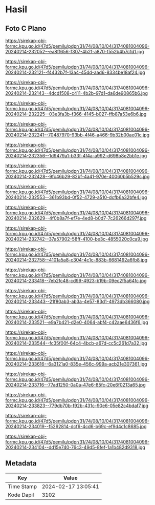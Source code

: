 # Hasil

## Foto C Plano

https://sirekap-obj-formc.kpu.go.id/47d5/pemilu/pdpr/31/74/08/10/04/3174081004096-20240214-232052--ea8ff656-f307-4b2f-a870-f552b4b7c1d1.jpg

https://sirekap-obj-formc.kpu.go.id/47d5/pemilu/pdpr/31/74/08/10/04/3174081004096-20240214-232121--f4432b7f-13a4-45dd-aad6-8334be18af24.jpg

https://sirekap-obj-formc.kpu.go.id/47d5/pemilu/pdpr/31/74/08/10/04/3174081004096-20240214-232143--4dcd1508-c411-4b2b-97d1-da6de90865b6.jpg

https://sirekap-obj-formc.kpu.go.id/47d5/pemilu/pdpr/31/74/08/10/04/3174081004096-20240214-232225--03e3fa3b-f366-4145-b027-ffb87a53e6b6.jpg

https://sirekap-obj-formc.kpu.go.id/47d5/pemilu/pdpr/31/74/08/10/04/3174081004096-20240214-232241--70487970-93bb-4f46-a466-9b32b00ae01c.jpg

https://sirekap-obj-formc.kpu.go.id/47d5/pemilu/pdpr/31/74/08/10/04/3174081004096-20240214-232356--1d9479a1-b33f-4f4a-a992-d698b8e2bb1e.jpg

https://sirekap-obj-formc.kpu.go.id/47d5/pemilu/pdpr/31/74/08/10/04/3174081004096-20240214-232428--9fc46b29-82bf-4a41-970e-40060b5b529c.jpg

https://sirekap-obj-formc.kpu.go.id/47d5/pemilu/pdpr/31/74/08/10/04/3174081004096-20240214-232553--361b93bd-0f52-4729-a510-dcfb6a32bfe4.jpg

https://sirekap-obj-formc.kpu.go.id/47d5/pemilu/pdpr/31/74/08/10/04/3174081004096-20240214-232629--4f0b8a7f-ef7e-4ed8-b0d7-7c26266d297f.jpg

https://sirekap-obj-formc.kpu.go.id/47d5/pemilu/pdpr/31/74/08/10/04/3174081004096-20240214-232742--37a57902-58ff-4100-be3c-4855020c0ca9.jpg

https://sirekap-obj-formc.kpu.go.id/47d5/pemilu/pdpr/31/74/08/10/04/3174081004096-20240214-232758--4101a5a8-c304-4c1c-883b-6681492a6fb8.jpg

https://sirekap-obj-formc.kpu.go.id/47d5/pemilu/pdpr/31/74/08/10/04/3174081004096-20240214-233418--7eb2fc48-cd99-4923-b19b-09ec2f5a64fc.jpg

https://sirekap-obj-formc.kpu.go.id/47d5/pemilu/pdpr/31/74/08/10/04/3174081004096-20240214-233443--21f80ab3-ab3a-4e57-83d1-4973db366080.jpg

https://sirekap-obj-formc.kpu.go.id/47d5/pemilu/pdpr/31/74/08/10/04/3174081004096-20240214-233521--e9a7b421-d2e0-4064-abf4-c42aae6436f6.jpg

https://sirekap-obj-formc.kpu.go.id/47d5/pemilu/pdpr/31/74/08/10/04/3174081004096-20240214-233544--fc35f00f-64c4-4bcb-a67d-cc5c261d7a32.jpg

https://sirekap-obj-formc.kpu.go.id/47d5/pemilu/pdpr/31/74/08/10/04/3174081004096-20240214-233616--6a3121a0-835e-456c-999a-acb21e307361.jpg

https://sirekap-obj-formc.kpu.go.id/47d5/pemilu/pdpr/31/74/08/10/04/3174081004096-20240214-233716--77ad1250-0a0a-47e6-85fc-20e6f0213a65.jpg

https://sirekap-obj-formc.kpu.go.id/47d5/pemilu/pdpr/31/74/08/10/04/3174081004096-20240214-233823--779db70b-f92b-431c-90e6-05e82c4bdaf7.jpg

https://sirekap-obj-formc.kpu.go.id/47d5/pemilu/pdpr/31/74/08/10/04/3174081004096-20240214-234019--f5292814-dcf6-4cd6-b69c-ef9d4c1c8685.jpg

https://sirekap-obj-formc.kpu.go.id/47d5/pemilu/pdpr/31/74/08/10/04/3174081004096-20240214-234104--dd15e740-76c3-49d5-8fef-1a1b482d9318.jpg


## Metadata

| Key        | Value               |
| ---------- | ------------------- |
| Time Stamp | 2024-02-17 13:05:41 |
| Kode Dapil | 3102                |



